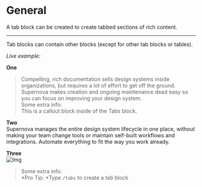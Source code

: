 
# General

A tab block can be created to create tabbed sections of rich content.

---

Tab blocks can contain other blocks (except for other tab blocks or tables). 

*Live example:*

  
**One**  
> Compelling, rich documentation sells design systems inside organizations, but requires a lot of effort to get off the ground. Supernova makes creation and ongoing maintenance dead easy so you can focus on improving your design system.  
> Some extra info:  
> This is a callout block inside of the Tabs block.  
  
**Two**  
Supernova manages the entire design system lifecycle in one place, without making your team change tools or maintain self-built workflows and integrations. Automate everything to fit the way you work already.  
  
**Three**  
![Img](https://studio-assets.supernova.io/design-systems/6475/856ee43a-b885-4c9e-8bd2-38a9dbf62666.png?Expires=1972252800&Policy=eyJTdGF0ZW1lbnQiOlt7IlJlc291cmNlIjoiaHR0cHM6Ly9zdHVkaW8tYXNzZXRzLnN1cGVybm92YS5pby9kZXNpZ24tc3lzdGVtcy82NDc1Lzg1NmVlNDNhLWI4ODUtNGM5ZS04YmQyLTM4YTlkYmY2MjY2Ni5wbmciLCJDb25kaXRpb24iOnsiRGF0ZUxlc3NUaGFuIjp7IkFXUzpFcG9jaFRpbWUiOjE5NzIyNTI4MDB9fX1dfQ__&Signature=kBqdTWOf91vbY1YPLnt0JRiLCorkBOoboC2jynPPW3hRStJVE6wa14c~m0bMEC~fSu2iT74sSumF9hHwqWQSbNeIrEq6eUabRETq6bL2~ABzf5AFS07QoKkPck7bD73JCkrDHt7XohOjsf0Oehz1QR1sMoiuNL7XhziDe3vxFKfWvLV~aLh~j4QkQHhHSMGVsJy2AS6j2eIpABlkZD-LSNco08C0hOPq8XMCTgGorEbb7AeVAwLzt-DFHEnzEFDA6JkeuY9-sus3QGhDRlV7hz8zATatDmBxrA2HrrtS9-bFUqQbz2wPDRaD5WBLTihIjXAv2IpiUrTYhELm~gX3yw__&Key-Pair-Id=APKAJGK34LCCAUR7N6LA)  


> Some extra info:  
> *Pro Tip: *Type `/tabs` to create a tab block